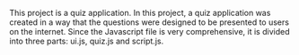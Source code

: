 This project is a quiz application. In this project, a quiz application was created in a way that the questions were designed to be presented to users on the internet. Since the Javascript file is very comprehensive, it is divided into three parts: ui.js, quiz.js and script.js.
